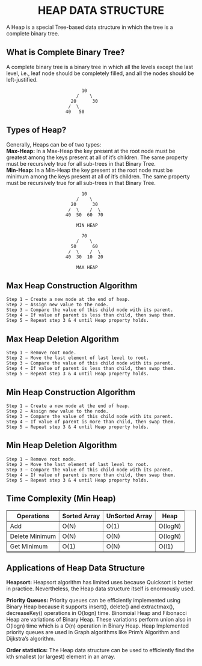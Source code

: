 <b><h1 align=center> HEAP DATA STRUCTURE</h1></b>
<p>A Heap is a special Tree-based data structure in which the tree is a complete binary tree.

## <h2>What is Complete Binary Tree?</h2>
<p>A complete binary tree is a binary tree
in which all the levels except the last level, i.e., leaf node should be completely filled, and all the nodes should be left-justified.</p>


```
                            10
                          /    \
                        20      30
                       /  \    
                      40   50
```


## <h2>Types of Heap?</h2>
<p>Generally, Heaps can be of two types:
<br>
<strong>Max-Heap:</strong> In a Max-Heap the key present at the root node must be greatest among the keys present at all of it’s children. The same property must be recursively true for all sub-trees in that Binary Tree.
<br>
<strong>Min-Heap:</strong> In a Min-Heap the key present at the root node must be minimum among the keys present at all of it’s children. The same property must be recursively true for all sub-trees in that Binary Tree.
</p>



```
                            10
                          /    \
                        20      30
                       /  \    /  \
                      40  50  60  70
                      
                          MIN HEAP
```

```
                            70
                          /    \
                        50      60
                       /  \    /  \
                      40  30  10  20
                      
                          MAX HEAP
```

## <h2>Max Heap Construction Algorithm</h2>
```
Step 1 − Create a new node at the end of heap.
Step 2 − Assign new value to the node.
Step 3 − Compare the value of this child node with its parent.
Step 4 − If value of parent is less than child, then swap them.
Step 5 − Repeat step 3 & 4 until Heap property holds.
```

## <h2>Max Heap Deletion Algorithm</h2>
```
Step 1 − Remove root node.
Step 2 − Move the last element of last level to root.
Step 3 − Compare the value of this child node with its parent.
Step 4 − If value of parent is less than child, then swap them.
Step 5 − Repeat step 3 & 4 until Heap property holds.
```

## <h2>Min Heap Construction Algorithm</h2>
```
Step 1 − Create a new node at the end of heap.
Step 2 − Assign new value to the node.
Step 3 − Compare the value of this child node with its parent.
Step 4 − If value of parent is more than child, then swap them.
Step 5 − Repeat step 3 & 4 until Heap property holds.
```

## <h2>Min Heap Deletion Algorithm</h2>
```
Step 1 − Remove root node.
Step 2 − Move the last element of last level to root.
Step 3 − Compare the value of this child node with its parent.
Step 4 − If value of parent is more than child, then swap them.
Step 5 − Repeat step 3 & 4 until Heap property holds.
```
## <h2>Time Complexity (Min Heap)</h2>
<table border=1>
    <tr>
        <th>Operations</th>
        <th>Sorted Array</th>
        <th>UnSorted Array</th>
        <th>Heap</th>
    </tr>
    <tr>
        <td>Add</td>
        <td>O(N)</td>
        <td>O(1)</td>
        <td>O(logN)</td>
    </tr>  
    <tr>
        <td>Delete Minimum</td>
        <td>O(N)</td>
        <td>O(N)</td>
        <td>O(logN)</td>
    </tr>
    <tr>
        <td>Get Minimum</td>
        <td>O(1)</td>
        <td>O(N)</td>
        <td>O(l1)</td>
    </tr> 
</table>

## <h2>Applications of Heap Data Structure</h2>

<p>
<strong>Heapsort:</strong> Heapsort algorithm has limited uses because Quicksort is better in practice. Nevertheless, the Heap data structure itself is enormously used.

<strong>Priority Queues:</strong> Priority queues can be efficiently implemented using Binary Heap because it supports insert(), delete() and extractmax(), decreaseKey() operations in O(logn) time. Binomoial Heap and Fibonacci Heap are variations of Binary Heap. These variations perform union also in O(logn) time which is a O(n) operation in Binary Heap. Heap Implemented priority queues are used in Graph algorithms like Prim’s Algorithm and Dijkstra’s algorithm.

<strong>Order statistics:</strong> The Heap data structure can be used to efficiently find the kth smallest (or largest) element in an array.
</p>
